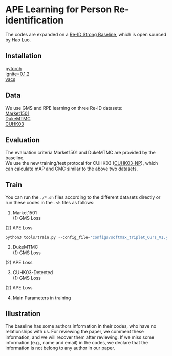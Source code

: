 APE Learning for Person Re-identification
=========

The codes are expanded on a [Re-ID Strong Baseline](https://github.com/michuanhaohao/reid-strong-baseline), which is open sourced by Hao Luo.

Installation
---------
[pytorch](https://pytorch.org)    
[ignite=0.1.2](https://github.com/pytorch/ignite)   
[yacs](https://github.com/rbgirshick/yacs)

Data
---------
We use GMS and RPE learning on three Re-ID datasets:    
[Market1501](http://www.liangzheng.com.cn/Project/project_reid.html)    
[DukeMTMC](https://github.com/layumi/DukeMTMC-reID_evaluation#download-dataset)   
[CUHK03](http://www.ee.cuhk.edu.hk/~xgwang/CUHK_identification.html)    

Evaluation
---------
The evaluation criteria Market1501 and DukeMTMC are provided by the baseline.     
We use the new training/test protocal for CUHK03 ([CUHK03-NP](https://github.com/zhunzhong07/person-re-ranking/tree/master/CUHK03-NP)), which can calculate mAP and CMC similar to the above two datasets.

Train
---------
You can run the `./*.sh` files according to the different datasets directly or run these codes in the `.sh` files as follows:
1. Market1501   
(1) GMS Loss    

(2) APE Loss
``` python
python3 tools/train.py --config_file='configs/softmax_triplet_Ours_V1.yml'  OUTPUT_DIR "/data/han.sun/Checkpoints/ReID_Strong_BL/Market1501" LOG_NAME "log_test.txt" OURS.ALPHA "20.0" OURS.BETA "0.5" MODEL.DEVICE_ID "'0'" MODEL.ADJUST_LR "off"   MODEL.METRIC_LOSS_TYPE "ours" DATALOADER.SAMPLER "ours" MODEL.NECK "APE" DATASETS.NAMES "'market1501'"  INPUT.RE_PROB "0.7"  MODEL.LAST_STRIDE "1" DATALOADER.NUM_INSTANCE "8" SOLVER.BASE_LR "3.5e-4" SOLVER.WARMUP_ITERS "0" MODEL.IF_TRIPLET "no"
```

2. DukeMTMC   
(1) GMS Loss

(2) APE Loss

3. CUHK03-Detected    
(1) GMS Loss

(2) APE Loss

4. Main Parameters in training

Illustration
---------
The baseline has some authors information in their codes, who have no relationships with us. For reviewing the paper, we comment these information, and we will recover them after reviewing. If we miss some information (e.g., name and email) in the codes, we declare that the information is not belong to any author in our paper.
